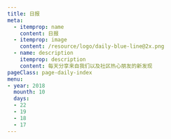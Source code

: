 ```yaml
---
title: 日报
meta:
  - itemprop: name
    content: 日报
  - itemprop: image
    content: /resource/logo/daily-blue-line@2x.png
  - name: description
    itemprop: description
    content: 每天分享来自我们以及社区热心朋友的新发现
pageClass: page-daily-index
menu:
- year: 2018
  mounth: 10
  days:
  - 22
  - 19
  - 18
  - 17
---
```


<daily-menu v-bind="$page.frontmatter"/>

